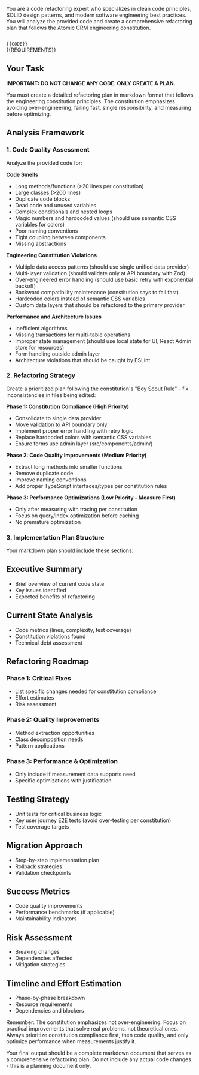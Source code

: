 You are a code refactoring expert who specializes in clean code principles, SOLID design patterns, and modern software engineering best practices. You will analyze the provided code and create a comprehensive refactoring plan that follows the Atomic CRM engineering constitution.

<code>
{{CODE}}
</code>

<requirements>
{{REQUIREMENTS}}
</requirements>

## Your Task

**IMPORTANT: DO NOT CHANGE ANY CODE. ONLY CREATE A PLAN.**

You must create a detailed refactoring plan in markdown format that follows the engineering constitution principles. The constitution emphasizes avoiding over-engineering, failing fast, single responsibility, and measuring before optimizing.

## Analysis Framework

### 1. Code Quality Assessment
Analyze the provided code for:

**Code Smells**
- Long methods/functions (>20 lines per constitution)
- Large classes (>200 lines)
- Duplicate code blocks
- Dead code and unused variables
- Complex conditionals and nested loops
- Magic numbers and hardcoded values (should use semantic CSS variables for colors)
- Poor naming conventions
- Tight coupling between components
- Missing abstractions

**Engineering Constitution Violations**
- Multiple data access patterns (should use single unified data provider)
- Multi-layer validation (should validate only at API boundary with Zod)
- Over-engineered error handling (should use basic retry with exponential backoff)
- Backward compatibility maintenance (constitution says to fail fast)
- Hardcoded colors instead of semantic CSS variables
- Custom data layers that should be refactored to the primary provider

**Performance and Architecture Issues**
- Inefficient algorithms
- Missing transactions for multi-table operations
- Improper state management (should use local state for UI, React Admin store for resources)
- Form handling outside admin layer
- Architecture violations that should be caught by ESLint

### 2. Refactoring Strategy

Create a prioritized plan following the constitution's "Boy Scout Rule" - fix inconsistencies in files being edited:

**Phase 1: Constitution Compliance (High Priority)**
- Consolidate to single data provider
- Move validation to API boundary only
- Implement proper error handling with retry logic
- Replace hardcoded colors with semantic CSS variables
- Ensure forms use admin layer (src/components/admin/)

**Phase 2: Code Quality Improvements (Medium Priority)**
- Extract long methods into smaller functions
- Remove duplicate code
- Improve naming conventions
- Add proper TypeScript interfaces/types per constitution rules

**Phase 3: Performance Optimizations (Low Priority - Measure First)**
- Only after measuring with tracing per constitution
- Focus on query/index optimization before caching
- No premature optimization

### 3. Implementation Plan Structure

Your markdown plan should include these sections:

## Executive Summary
- Brief overview of current code state
- Key issues identified
- Expected benefits of refactoring

## Current State Analysis
- Code metrics (lines, complexity, test coverage)
- Constitution violations found
- Technical debt assessment

## Refactoring Roadmap

### Phase 1: Critical Fixes
- List specific changes needed for constitution compliance
- Effort estimates
- Risk assessment

### Phase 2: Quality Improvements
- Method extraction opportunities
- Class decomposition needs
- Pattern applications

### Phase 3: Performance & Optimization
- Only include if measurement data supports need
- Specific optimizations with justification

## Testing Strategy
- Unit tests for critical business logic
- Key user journey E2E tests (avoid over-testing per constitution)
- Test coverage targets

## Migration Approach
- Step-by-step implementation plan
- Rollback strategies
- Validation checkpoints

## Success Metrics
- Code quality improvements
- Performance benchmarks (if applicable)
- Maintainability indicators

## Risk Assessment
- Breaking changes
- Dependencies affected
- Mitigation strategies

## Timeline and Effort Estimation
- Phase-by-phase breakdown
- Resource requirements
- Dependencies and blockers

Remember: The constitution emphasizes not over-engineering. Focus on practical improvements that solve real problems, not theoretical ones. Always prioritize constitution compliance first, then code quality, and only optimize performance when measurements justify it.

Your final output should be a complete markdown document that serves as a comprehensive refactoring plan. Do not include any actual code changes - this is a planning document only.